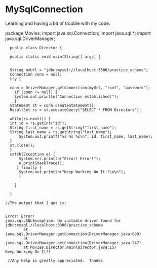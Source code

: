 # MySqlConnection
Learning and having a bit of trouble with my code.  



  package Movies;
      import java.sql.Connection;
      import java.sql.*;
      import java.sql.DriverManager;
      
      public class Director {
    
      public static void main(String[] args) {
          
      
      String myUrl = "jdbc:mysql://localhost:3306/practice_schema"; 
      Connection conn = null;
      try { 
     
      conn = DriverManager.getConnection(myUrl, "root", "password");
        if (conn != null) { 
        System.out.println("Connection established!");
        }
      Statement st = conn.createStatement();
      ResultSet rs = st.executeQuery("SELECT * FROM Directors");
       
      while(rs.next()) {
      int id = rs.getInt("id"); 
      String first_name = rs.getString("first_name");
      String last_name = rs.getString("last_name");
          System.out.printf("%s %s %s\n", id, first_name, last_name);
      }
      st.close();
      }
      catch(Exception e) {
          System.err.println("Error! Error!");
          e.printStackTrace();
         } finally {
          System.out.println("Keep Working On It!!\n\n");
          }
    
        }
    
      }
    
    //The output that I get is:
    
    
    Error! Error!
    java.sql.SQLException: No suitable driver found for jdbc:mysql://localhost:3306/practice_schema
            at java.sql.DriverManager.getConnection(DriverManager.java:689)
            at java.sql.DriverManager.getConnection(DriverManager.java:247)
            at Movies.Director.main(Director.java:15)
    Keep Working On It!!

     //Any help is greatly appreciated.  Thanks



